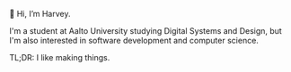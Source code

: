 👋 Hi, I’m Harvey.

I'm a student at Aalto University studying Digital Systems and Design, but I'm also interested in software development and computer science.

TL;DR: I like making things.
